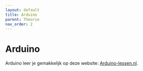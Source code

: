 ```yaml
---
layout: default
title: Arduino
parent: Theorie
nav_order: 2
---
```


# Arduino
Arduino leer je gemakkelijk op deze website: [Arduino-lessen.nl](http://arduino-lessen.nl).
